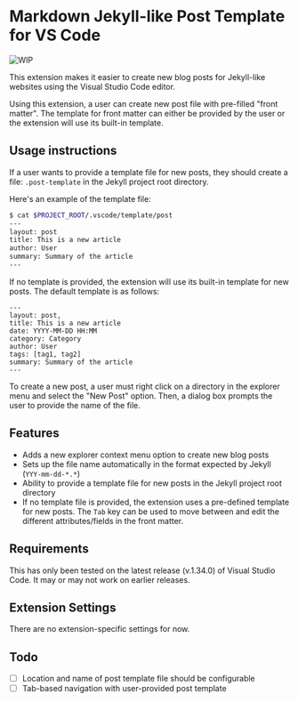# Markdown Jekyll-like Post Template for VS Code

![WIP](https://img.shields.io/badge/State-WIP-yellow)

This extension makes it easier to create new blog posts for Jekyll-like
websites using the Visual Studio Code editor.

Using this extension, a user can create new post file with pre-filled
"front matter". The template for front matter can either be provided by the
user or the extension will use its built-in template.

## Usage instructions

If a user wants to provide a template file for new posts, they should create
a file: `.post-template` in the Jekyll project root directory.

Here's an example of the template file:

```bash
$ cat $PROJECT_ROOT/.vscode/template/post
---
layout: post
title: This is a new article
author: User
summary: Summary of the article
---
```

If no template is provided, the extension will use its built-in template for
new posts. The default template is as follows:

```
---
layout: post,
title: This is a new article
date: YYYY-MM-DD HH:MM
category: Category
author: User
tags: [tag1, tag2]
summary: Summary of the article
---
```

To create a new post, a user must right click on a directory in the explorer
menu and select the "New Post" option. Then, a dialog box prompts the user
to provide the name of the file.

## Features

- Adds a new explorer context menu option to create new blog posts
- Sets up the file name automatically in the format expected by Jekyll
  (`YYY-mm-dd-*.*`)
- Ability to provide a template file for new posts in the Jekyll project root
  directory
- If no template file is provided, the extension uses a pre-defined template
  for new posts. The `Tab` key can be used to move between and edit
  the different attributes/fields in the front matter.

## Requirements

This has only been tested on the latest release (v.1.34.0) of Visual Studio
Code. It may or may not work on earlier releases.

## Extension Settings

There are no extension-specific settings for now.

## Todo

* [ ] Location and name of post template file should be configurable
* [ ] Tab-based navigation with user-provided post template
